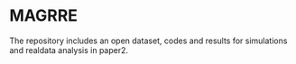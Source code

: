 # MAGRRE
The repository includes an open dataset, codes and results for simulations and realdata analysis in paper2.
